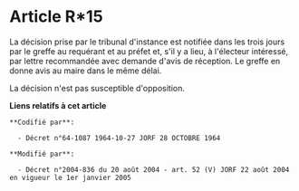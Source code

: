 # Article R*15

La décision prise par le tribunal d'instance est notifiée dans les trois jours par le greffe au requérant et au préfet et,
s'il y a lieu, à l'électeur intéressé, par lettre recommandée avec demande d'avis de réception. Le greffe en donne avis au
maire dans le même délai. 

La décision n'est pas susceptible d'opposition.

**Liens relatifs à cet article**

	**Codifié par**:

	  - Décret n°64-1087 1964-10-27 JORF 28 OCTOBRE 1964

	**Modifié par**:

	  - Décret n°2004-836 du 20 août 2004 - art. 52 (V) JORF 22 août 2004 en vigueur le 1er janvier 2005
